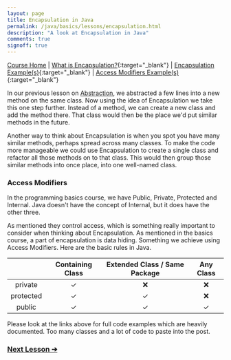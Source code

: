 ```yaml
---
layout: page
title: Encapsulation in Java
permalink: /java/basics/lessons/encapsulation.html
description: "A look at Encapsulation in Java"
comments: true
signoff: true
---
```

[Course Home](../../course) \| [What is Encapsulation?](/programming/lessons/encapsulation){:target="_blank"} \| [Encapsulation Example(s)](https://github.com/FriendlyTester/Free-Java-Basics-Course/blob/master/src/test/java/javalessons/I_Encapsulation.java){:target="_blank"} \| [Access Modifiers Example(s)](https://github.com/FriendlyTester/Free-Java-Basics-Course/blob/master/src/test/java/javalessons/J_AccessModifiers.java){:target="_blank"}

In our previous lesson on [Abstraction](../lessons/abstraction), we abstracted a few lines into a new method on the same class. Now using the idea of Encapsulation we take this one step further. Instead of a method, we can create a new class and add the method there. That class would then be the place we'd put similar methods in the future.

Another way to think about Encapsulation is when you spot you have many similar methods, perhaps spread across many classes. To make the code more manageable we could use Encapsulation to create a single class and refactor all those methods on to that class. This would then group those similar methods into once place, into one well-named class.

### Access Modifiers
In the programming basics course, we have Public, Private, Protected and Internal. Java doesn't have the concept of Internal, but it does have the other three.

As mentioned they control access, which is something really important to consider when thinking about Encapsulation. As mentioned in the basics course, a part of encapsulation is data hiding. Something we achieve using Access Modifiers. Here are the basic rules in Java.

| | Containing Class | Extended Class / Same Package | Any Class 
|:-----:|:------:|:------:|:------:|
|private| &#10003; |     &#10060; |     &#10060;
|protected| &#10003; |     &#10003; |     &#10060;
|public| &#10003; |     &#10003; |     &#10003;

Please look at the links above for full code examples which are heavily documented. Too many classes and a lot of code to paste into the post.

### [Next Lesson &#10132;](../lessons/inheritance)

